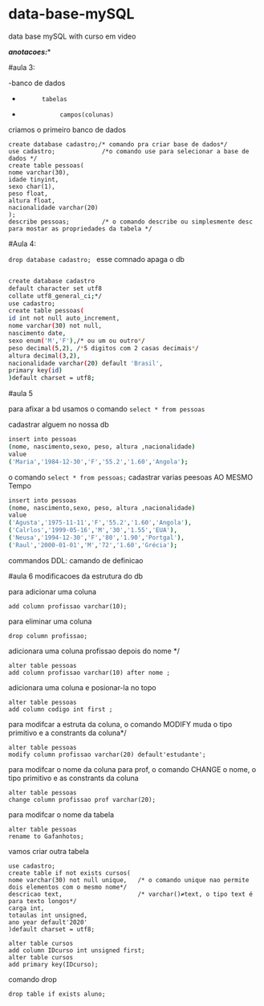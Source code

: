 # data-base-mySQL
data base mySQL with curso em video 

***anotacoes:**** 

#aula 3:

-banco de dados
-           tabelas 
-                campos(colunas)
   

criamos o primeiro banco de dados 

```
create database cadastro;/* comando pra criar base de dados*/ 
use cadastro;             /*o comando use para selecionar a base de dados */
create table pessoas(
nome varchar(30),
idade tinyint,
sexo char(1),
peso float,
altura float,
nacionalidade varchar(20)
);
describe pessoas;         /* o comando describe ou simplesmente desc para mostar as propriedades da tabela */

```

#Aula 4:

```drop database cadastro; ``` esse comnado apaga o db 
```bash

create database cadastro
default character set utf8
collate utf8_general_ci;*/
use cadastro;
create table pessoas(
id int not null auto_increment,
nome varchar(30) not null,
nascimento date,
sexo enum('M','F'),/* ou um ou outro*/
peso decimal(5,2), /*5 digitos com 2 casas decimais*/
altura decimal(3,2),
nacionalidade varchar(20) default 'Brasil',
primary key(id)
)default charset = utf8;
```
#aula 5 

para afixar a bd usamos o comando 
```select * from pessoas ```

cadastrar alguem no nossa db
```bash
insert into pessoas 
(nome, nascimento,sexo, peso, altura ,nacionalidade)
value
('Maria','1984-12-30','F','55.2','1.60','Angola');
```
o comando ``` select * from pessoas; ```
 cadastrar varias peesoas AO MESMO Tempo 
 ```bash 
 insert into pessoas 
(nome, nascimento,sexo, peso, altura ,nacionalidade)
value
('Agusta','1975-11-11','F','55.2','1.60','Angola'),
('Calrlos','1999-05-16','M','30','1.55','EUA'),
('Neusa','1994-12-30','F','80','1.90','Portgal'),
('Raul','2000-01-01','M','72','1.60','Grécia');
 ```
 commandos DDL: camando de definicao
 
 #aula 6
 modificacoes da estrutura do db
 
para adicionar uma coluna 
``` alter table pessoas 
add column profissao varchar(10); 
```

para eliminar uma coluna
```alter table pessoas 
drop column profissao;
```
adicionara uma coluna 
profissao depois do nome */
```
alter table pessoas 
add column profissao varchar(10) after nome ; 
```
adicionara uma coluna e posionar-la no topo 
```
alter table pessoas 
add column codigo int first ; 
```
para modifcar a estruta da coluna, 
o comando MODIFY muda o tipo primitivo e a constrants da coluna*/
```
alter table pessoas 
modify column profissao varchar(20) default'estudante';
```
para modifcar o nome da coluna para prof, 
o comando CHANGE o nome, o tipo primitivo e as constrants da coluna
```
alter table pessoas 
change column profissao prof varchar(20); 
```
para modifcar o nome da tabela
```
alter table pessoas 
rename to Gafanhotos; 
```
vamos criar outra tabela 
```
use cadastro;
create table if not exists cursos(
nome varchar(30) not null unique,   /* o comando unique nao permite dois elementos com o mesmo nome*/
descricao text, 					/* varchar()≠text, o tipo text é para texto longos*/
carga int,
totaulas int unsigned,
ano year default'2020'
)default charset = utf8; 

alter table cursos
add column IDcurso int unsigned first;
alter table cursos
add primary key(IDcurso);
```
comando drop
```
drop table if exists aluno;  
```
 
 
 

